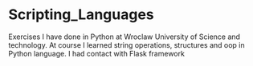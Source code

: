 # Scripting_Languages
Exercises I have done in Python at Wroclaw University of Science and technology. At course I learned string operations, structures and oop in Python language. I had contact 
with Flask framework
